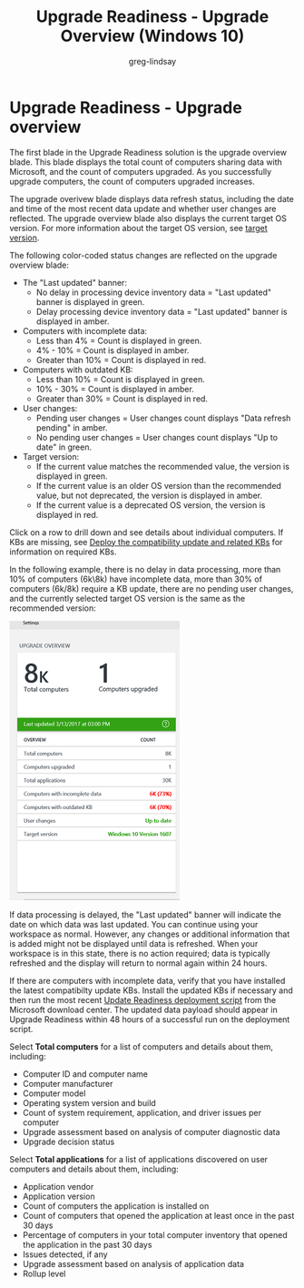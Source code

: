 ﻿---
title: Upgrade Readiness - Upgrade Overview (Windows 10)
description: Displays the total count of computers sharing data and upgraded.
ms.prod: w10
author: greg-lindsay
ms.date: 08/15/2017
---

# Upgrade Readiness - Upgrade overview

The first blade in the Upgrade Readiness solution is the upgrade overview blade. This blade displays the total count of computers sharing data with Microsoft, and the count of computers upgraded. As you successfully upgrade computers, the count of computers upgraded increases.

The upgrade overivew blade displays data refresh status, including the date and time of the most recent data update and whether user changes are reflected. The upgrade overview blade also displays the current target OS version.  For more information about the target OS version, see [target version](use-upgrade-readiness-to-manage-windows-upgrades.md#target-version).

The following color-coded status changes are reflected on the upgrade overview blade:

- The "Last updated" banner:
    - No delay in processing device inventory data = "Last updated" banner is displayed in green.
    - Delay processing device inventory data = "Last updated" banner is displayed in amber.
- Computers with incomplete data:
    - Less than 4% = Count is displayed in green.
    - 4% - 10% = Count is displayed in amber.
    - Greater than 10%  = Count is displayed in red.
- Computers with outdated KB:
    - Less than 10% = Count is displayed in green.
    - 10% - 30% = Count is displayed in amber.
    - Greater than 30%  = Count is displayed in red.
- User changes:
    - Pending user changes = User changes count displays "Data refresh pending" in amber.
    - No pending user changes = User changes count displays "Up to date" in green.
- Target version:
    - If the current value matches the recommended value, the version is displayed in green.
    - If the current value is an older OS version than the recommended value, but not deprecated, the version is displayed in amber.
    - If the current value is a deprecated OS version, the version is displayed in red.

Click on a row to drill down and see details about individual computers. If KBs are missing, see [Deploy the compatibility update and related KBs](upgrade-readiness-get-started.md#deploy-the-compatibility-update-and-related-kbs) for information on required KBs.

In the following example, there is no delay in data processing, more than 10% of computers (6k\8k) have incomplete data, more than 30% of computers (6k/8k) require a KB update, there are no pending user changes, and the currently selected target OS version is the same as the recommended version:

![Upgrade overview](../images/ur-overview.png)

<!-- PRESERVING ORIGINAL IMAGE CODING JUST IN CASE
<img src="media/image3.png" width="214" height="345" />
-->

If data processing is delayed, the "Last updated" banner will indicate the date on which data was last updated. You can continue using your workspace as normal. However, any changes or additional information that is added might not be displayed until data is refreshed. When your workspace is in this state, there is no action required; data is typically refreshed and the display will return to normal again within 24 hours. 

If there are computers with incomplete data, verify that you have installed the latest compatibilty update KBs. Install the updated KBs if necessary and then run the most recent [Update Readiness deployment script](https://go.microsoft.com/fwlink/?LinkID=822966&clcid=0x409) from the Microsoft download center. The updated data payload should appear in Upgrade Readiness within 48 hours of a successful run on the deployment script.

Select **Total computers** for a list of computers and details about them, including:

-   Computer ID and computer name
-   Computer manufacturer
-   Computer model
-   Operating system version and build
-   Count of system requirement, application, and driver issues per computer
-   Upgrade assessment based on analysis of computer diagnostic data
-   Upgrade decision status

Select **Total applications** for a list of applications discovered on user computers and details about them, including:

-   Application vendor
-   Application version
-   Count of computers the application is installed on
-   Count of computers that opened the application at least once in the past 30 days
-   Percentage of computers in your total computer inventory that opened the application in the past 30 days
-   Issues detected, if any
-   Upgrade assessment based on analysis of application data
-   Rollup level
